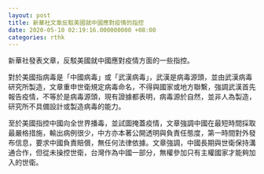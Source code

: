 ```yaml
---
layout: post
title: 新華社文章反駁美國就中國應對疫情的指控
date: 2020-05-10 02:19:16.000000000 +08:00
categories: rthk
---
```


新華社發表文章，反駁美國就中國應對疫情方面的一些指控。

對於美國指病毒是「中國病毒」或「武漢病毒」，武漢是病毒源頭，並由武漢病毒研究所製造，文章重申世衛規定病毒命名，不得與國家或地方聯繫，強調武漢首先報告疫情，不等於是病毒源頭，現有證據都表明，病毒源於自然，並非人為製造，研究所不具備設計或製造病毒的能力。

至於美國指控中國向全世界播毒，並試圖掩蓋疫情，文章強調中國在最短時間採取最嚴格措施，輸出病例很少，中方亦本著公開透明與負責任態度，第一時間對外發布信息，要求中國負責賠償，無任何法律依據。文章強調，中國長期與世衛保持溝通合作，但從未操控世衛，台灣作為中國一部分，無權參加只有主權國家才能夠加入的世衛。
